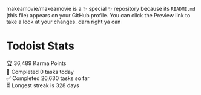 makeamovie/makeamovie is a ✨ special ✨ repository because its `README.md` (this file) appears on your GitHub profile.
You can click the Preview link to take a look at your changes. darn right ya can

# Todoist Stats

<!-- TODO-IST:START -->
🏆  36,489 Karma Points           
🌸  Completed 0 tasks today           
✅  Completed 26,630 tasks so far           
⏳  Longest streak is 328 days
<!-- TODO-IST:END -->